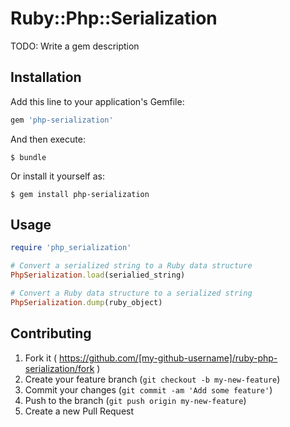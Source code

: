# Ruby::Php::Serialization

TODO: Write a gem description

## Installation

Add this line to your application's Gemfile:

```ruby
gem 'php-serialization'
```

And then execute:

    $ bundle

Or install it yourself as:

    $ gem install php-serialization

## Usage

```ruby
require 'php_serialization'

# Convert a serialized string to a Ruby data structure
PhpSerialization.load(serialied_string)

# Convert a Ruby data structure to a serialized string
PhpSerialization.dump(ruby_object)
```

## Contributing

1. Fork it ( https://github.com/[my-github-username]/ruby-php-serialization/fork )
2. Create your feature branch (`git checkout -b my-new-feature`)
3. Commit your changes (`git commit -am 'Add some feature'`)
4. Push to the branch (`git push origin my-new-feature`)
5. Create a new Pull Request
